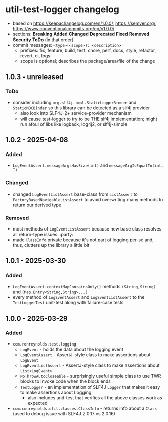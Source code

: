 # util-test-logger changelog
* based on https://keepachangelog.com/en/1.0.0/, https://semver.org/, https://www.conventionalcommits.org/en/v1.0.0/
* sections: **Breaking** **Added** **Changed** **Deprecated** **Fixed** **Removed** **Security** **ToDo** (in that order)
* commit messages: `<type>(<scope>): <description>`
    * prefixes: fix, feature, build, test, chore, perf, docs, style, refactor, revert, ci, logs
    * scope is optional; describes the package/area/file of the change

## 1.0.3 - unreleased
### ToDo
* consider including `org.slf4j.impl.StaticLoggerBinder` and `StaticMDCBinder` so this library can be detected as a slf4j provider
    * also look into SLF4J-2+ service-provider mechanism
    * will cause test-logger to try to be THE slf4j implementation; might run afoul of libs like logback, log4j2, or slf4j-simple

## 1.0.2 - 2025-04-08
### Added
* `LogEventAssert.messageArgsHasSize(int)` and `messageArgIsEqualTo(int, T)`
### Changed
* changed `LogEventListAssert` base-class from `ListAssert` to `FactoryBasedNavigableListAssert` to avoid overwriting many methods 
to return our derived type
### Removed
* most methods of `LogEventListAssert` because new base class resolves all return-type issues. :party:
* made `ClassInfo` private because it's not part of logging per-se and, thus, clutters up the library a little bit

## 1.0.1 - 2025-03-30
### Added
* `LogEventAssert.contextMapContainsOnly()` methods `(String,String)` and `(Map.Entry<String,String>...)`
* every method of `LogEventAssert` and `LogEventListAssert` to the `TestLoggerTest` unit-test along with failure-case tests

## 1.0.0 - 2025-03-29
### Added
* `com.ronreynolds.test.logging`
  * `LogEvent` - holds the data about the logging event
  * `LogEventAssert` - AssertJ-style class to make assertions about `LogEvent`
  * `LogEventListAssert` - AssertJ-style class to make assertions about `List<LogEvent>`
  * `NoThrowAutoCloseable` - surprisingly useful simple class to use TWR blocks to invoke code when the block ends
  * `TestLogger` - an implementation of SLF4J `Logger` that makes it easy to make assertions about Logging
    * also includes unit-test that verifies all the above classes work as expected
* `com.conreynolds.util.classes.ClassInfo` - returns info about a `Class` (used to debug issue with SLF4J 2.0.17 vs 2.0.16) 
